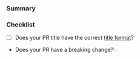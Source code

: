 <!---
Thanks for contributing to the Amplitude JavaScript Server SDK! 🎉

Please fill out the following sections to help us quickly review your pull request.
--->

### Summary

<!-- What does the PR do? -->

### Checklist

* [ ] Does your PR title have the correct [title format](https://github.com/amplitude/experiments-js-server/blob/main/CONTRIBUTING.md#pr-commit-title-conventions)?
* Does your PR have a breaking change?:  <!-- Yes or no -->
